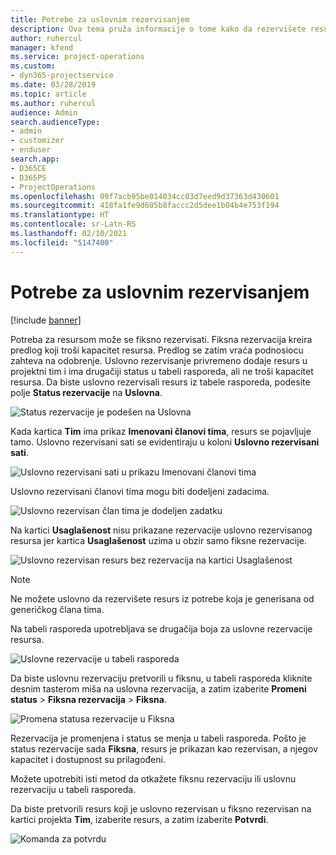```yaml
---
title: Potrebe za uslovnim rezervisanjem
description: Ova tema pruža informacije o tome kako da rezervišete resurse prema potrebama za uslovnim rezervisanjem.
author: ruhercul
manager: kfend
ms.service: project-operations
ms.custom:
- dyn365-projectservice
ms.date: 03/28/2019
ms.topic: article
ms.author: ruhercul
audience: Admin
search.audienceType:
- admin
- customizer
- enduser
search.app:
- D365CE
- D365PS
- ProjectOperations
ms.openlocfilehash: 09f7acb95be014034cc03d7eed9d37363d430601
ms.sourcegitcommit: 418fa1fe9d605b8faccc2d5dee1b04b4e753f194
ms.translationtype: HT
ms.contentlocale: sr-Latn-RS
ms.lasthandoff: 02/10/2021
ms.locfileid: "5147400"
---
```

# <a name="soft-book-requirements"></a>Potrebe za uslovnim rezervisanjem

[!include [banner](../includes/psa-now-project-operations.md)]

Potreba za resursom može se fiksno rezervisati. Fiksna rezervacija kreira predlog koji troši kapacitet resursa. Predlog se zatim vraća podnosiocu zahteva na odobrenje. Uslovno rezervisanje privremeno dodaje resurs u projektni tim i ima drugačiji status u tabeli rasporeda, ali ne troši kapacitet resursa. Da biste uslovno rezervisali resurs iz tabele rasporeda, podesite polje **Status rezervacije** na **Uslovna**.

![Status rezervacije je podešen na Uslovna](media/Resource-Management-image77.png)

Kada kartica **Tim** ima prikaz **Imenovani članovi tima**, resurs se pojavljuje tamo. Uslovno rezervisani sati se evidentiraju u koloni **Uslovno rezervisani sati**.

![Uslovno rezervisani sati u prikazu Imenovani članovi tima](media/Resource-Management-image78.png)

Uslovno rezervisani članovi tima mogu biti dodeljeni zadacima.

![Uslovno rezervisan član tima je dodeljen zadatku](media/Resource-Management-image79.png)

Na kartici **Usaglašenost** nisu prikazane rezervacije uslovno rezervisanog resursa jer kartica **Usaglašenost** uzima u obzir samo fiksne rezervacije.

![Uslovno rezervisan resurs bez rezervacija na kartici Usaglašenost](media/Resource-Management-image80.png)

> [!NOTE]
> Ne možete uslovno da rezervišete resurs iz potrebe koja je generisana od generičkog člana tima.

Na tabeli rasporeda upotrebljava se drugačija boja za uslovne rezervacije resursa.

![Uslovne rezervacije u tabeli rasporeda](media/Resource-Management-image81.png)

Da biste uslovnu rezervaciju pretvorili u fiksnu, u tabeli rasporeda kliknite desnim tasterom miša na uslovna rezervacija, a zatim izaberite **Promeni status** \> **Fiksna rezervacija** \> **Fiksna**.

![Promena statusa rezervacije u Fiksna](media/Resource-Management-image82.png)

Rezervacija je promenjena i status se menja u tabeli rasporeda. Pošto je status rezervacije sada **Fiksna**, resurs je prikazan kao rezervisan, a njegov kapacitet i dostupnost su prilagođeni.

Možete upotrebiti isti metod da otkažete fiksnu rezervaciju ili uslovnu rezervaciju u tabeli rasporeda.

Da biste pretvorili resurs koji je uslovno rezervisan u fiksno rezervisan na kartici projekta **Tim**, izaberite resurs, a zatim izaberite **Potvrdi**.

![Komanda za potvrdu](media/Resource-Management-image83.png)
